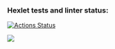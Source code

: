 ### Hexlet tests and linter status:
[![Actions Status](https://github.com/tonyshh/python-project-50/actions/workflows/hexlet-check.yml/badge.svg)](https://github.com/tonyshh/python-project-50/actions)

<a href="https://asciinema.org/a/yDm55GilLvjR7CtqzGqcfCFPk" target="_blank"><img src="https://asciinema.org/a/yDm55GilLvjR7CtqzGqcfCFPk.svg" /></a>